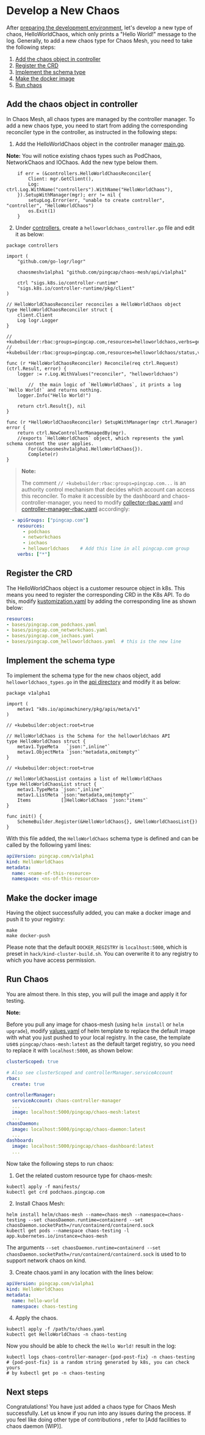 # Develop a New Chaos

After [preparing the development environment](./setup_env.md), let's develop a new type of chaos, HelloWorldChaos, which only prints a "Hello World!" message to the log. Generally, to add a new chaos type for Chaos Mesh, you need to take the following steps:

1. [Add the chaos object in controller](#add-the-chaos-object-in-controller)
2. [Register the CRD](#register-the-crd)
3. [Implement the schema type](#implement-the-schema-type)
4. [Make the docker image](#make-the-docker-image)
5. [Run chaos](#run-chaos)

## Add the chaos object in controller

In Chaos Mesh, all chaos types are managed by the controller manager. To add a new chaos type, you need to start from adding the corresponding reconciler type in the controller, as instructed in the following steps:

1. Add the HelloWorldChaos object in the controller manager [main.go](https://github.com/pingcap/chaos-mesh/blob/master/cmd/controller-manager/main.go#L104).

**Note:** You will notice existing chaos types such as PodChaos, NetworkChaos and IOChaos. Add the new type below them.

```golang
	if err = (&controllers.HelloWorldChaosReconciler{
		Client: mgr.GetClient(),
		Log:    ctrl.Log.WithName("controllers").WithName("HelloWorldChaos"),
	}).SetupWithManager(mgr); err != nil {
		setupLog.Error(err, "unable to create controller", "controller", "HelloWorldChaos")
		os.Exit(1)
	}
```

2. Under [controllers](https://github.com/pingcap/chaos-mesh/tree/master/controllers), create a `helloworldchaos_controller.go` file and edit it as below:


```golang
package controllers

import (
	"github.com/go-logr/logr"

	chaosmeshv1alpha1 "github.com/pingcap/chaos-mesh/api/v1alpha1"

	ctrl "sigs.k8s.io/controller-runtime"
	"sigs.k8s.io/controller-runtime/pkg/client"
)

// HelloWorldChaosReconciler reconciles a HelloWorldChaos object
type HelloWorldChaosReconciler struct {
	client.Client
	Log logr.Logger
}

// +kubebuilder:rbac:groups=pingcap.com,resources=helloworldchaos,verbs=get;list;watch;create;update;patch;delete
// +kubebuilder:rbac:groups=pingcap.com,resources=helloworldchaos/status,verbs=get;update;patch

func (r *HelloWorldChaosReconciler) Reconcile(req ctrl.Request) (ctrl.Result, error) {
	logger := r.Log.WithValues("reconciler", "helloworldchaos")

        //  the main logic of `HelloWorldChaos`, it prints a log `Hello World!` and returns nothing.
	logger.Info("Hello World!")

	return ctrl.Result{}, nil
}

func (r *HelloWorldChaosReconciler) SetupWithManager(mgr ctrl.Manager) error {
	return ctrl.NewControllerManagedBy(mgr).
	//exports `HelloWorldChaos` object, which represents the yaml schema content the user applies.
		For(&chaosmeshv1alpha1.HelloWorldChaos{}).
		Complete(r)
}
```

> **Note:**
>
> The comment `// +kubebuilder:rbac:groups=pingcap.com...` is an authority control mechanism that decides which account can access this reconciler. To make it accessible by the dashboard and chaos-controller-manager, you need to modify [collector-rbac.yaml](https://github.com/pingcap/chaos-mesh/blob/master/helm/chaos-mesh/templates/collector-rbac.yaml) and [controller-manager-rbac.yaml](https://github.com/pingcap/chaos-mesh/blob/master/helm/chaos-mesh/templates/controller-manager-rbac.yaml) accordingly:

```yaml
  - apiGroups: ["pingcap.com"]
    resources:
      - podchaos
      - networkchaos
      - iochaos
      - helloworldchaos    # Add this line in all pingcap.com group
    verbs: ["*"]
```

## Register the CRD

The HelloWorldChaos object is a customer resource object in k8s. This means you need to register the corresponding CRD in the K8s API. To do this, modify [kustomization.yaml](https://github.com/pingcap/chaos-mesh/blob/master/config/crd/kustomization.yaml) by adding the corresponding line as shown below:

```yaml
resources:
- bases/pingcap.com_podchaos.yaml
- bases/pingcap.com_networkchaos.yaml
- bases/pingcap.com_iochaos.yaml
- bases/pingcap.com_helloworldchaos.yaml  # this is the new line
```

## Implement the schema type

To implement the schema type for the new chaos object, add `helloworldchaos_types.go` in the [api directory](https://github.com/pingcap/chaos-mesh/tree/master/api/v1alpha1) and modify it as below:


```golang
package v1alpha1

import (
	metav1 "k8s.io/apimachinery/pkg/apis/meta/v1"
)

// +kubebuilder:object:root=true

// HelloWorldChaos is the Schema for the helloworldchaos API
type HelloWorldChaos struct {
	metav1.TypeMeta   `json:",inline"`
	metav1.ObjectMeta `json:"metadata,omitempty"`
}

// +kubebuilder:object:root=true

// HelloWorldChaosList contains a list of HelloWorldChaos
type HelloWorldChaosList struct {
	metav1.TypeMeta `json:",inline"`
	metav1.ListMeta `json:"metadata,omitempty"`
	Items           []HelloWorldChaos `json:"items"`
}

func init() {
	SchemeBuilder.Register(&HelloWorldChaos{}, &HelloWorldChaosList{})
}
```

With this file added, the `HelloWorldChaos` schema type is defined and can be called by the following yaml lines:

```yaml
apiVersion: pingcap.com/v1alpha1
kind: HelloWorldChaos
metadata:
  name: <name-of-this-resource>
  namespace: <ns-of-this-resource>
```

## Make the docker image

Having the object successfully added, you can make a docker image and push it to your registry:

```
make
make docker-push
```

Please note that the default `DOCKER_REGISTRY` is `localhost:5000`, which is preset in `hack/kind-cluster-build.sh`. You can overwrite it to any registry to which you have access permission.

## Run Chaos

You are almost there. In this step, you will pull the image and apply it for testing.

**Note:**

Before you pull any image for chaos-mesh (using `helm install` or `helm upgrade`), modify [values.yaml](https://github.com/pingcap/chaos-mesh/blob/master/helm/chaos-mesh/values.yaml) of helm template to replace the default image with what you just pushed to your local registry. In the case, the template uses `pingcap/chaos-mesh:latest` as the default target registry, so you need to replace it with `localhost:5000`, as shown below:

```yaml
clusterScoped: true

# Also see clusterScoped and controllerManager.serviceAccount
rbac:
  create: true

controllerManager:
  serviceAccount: chaos-controller-manager
  ...
  image: localhost:5000/pingcap/chaos-mesh:latest
  ...
chaosDaemon:
  image: localhost:5000/pingcap/chaos-daemon:latest
  ...
dashboard:
  image: localhost:5000/pingcap/chaos-dashboard:latest
  ...
```

Now take the following steps to run chaos:

1. Get the related custom resource type for chaos-mesh:

```
kubectl apply -f manifests/
kubectl get crd podchaos.pingcap.com
```

2. Install Chaos Mesh:

```
helm install helm/chaos-mesh --name=chaos-mesh --namespace=chaos-testing --set chaosDaemon.runtime=containerd --set chaosDaemon.socketPath=/run/containerd/containerd.sock
kubectl get pods --namespace chaos-testing -l app.kubernetes.io/instance=chaos-mesh
```
The arguments `--set chaosDaemon.runtime=containerd --set chaosDaemon.socketPath=/run/containerd/containerd.sock` is used to to support network chaos on kind.

3. Create chaos.yaml in any location with the lines below:

```yaml
apiVersion: pingcap.com/v1alpha1
kind: HelloWorldChaos
metadata:
  name: hello-world
  namespace: chaos-testing
```

4. Apply the chaos.

```
kubectl apply -f /path/to/chaos.yaml
kubectl get HelloWorldChaos -n chaos-testing
```

Now you should be able to check the `Hello World!` result in the log:

```
kubectl logs chaos-controller-manager-{pod-post-fix} -n chaos-testing
# {pod-post-fix} is a random string generated by k8s, you can check yours
# by kubectl get po -n chaos-testing
```

## Next steps

Congratulations! You have just added a chaos type for Chaos Mesh successfully. Let us know if you run into any issues during the process. If you feel like doing other type of contributions , refer to [Add facilities to chaos daemon (WIP)].
